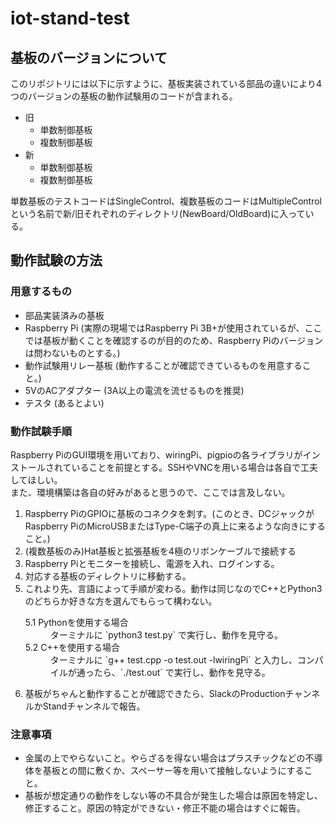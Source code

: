 # iot-stand-test
## 基板のバージョンについて
このリポジトリには以下に示すように、基板実装されている部品の違いにより4つのバージョンの基板の動作試験用のコードが含まれる。
- 旧
    - 単数制御基板
    - 複数制御基板
- 新
    - 単数制御基板
    - 複数制御基板

単数基板のテストコードはSingleControl、複数基板のコードはMultipleControlという名前で新/旧それぞれのディレクトリ(NewBoard/OldBoard)に入っている。

## 動作試験の方法
### 用意するもの
- 部品実装済みの基板
- Raspberry Pi (実際の現場ではRaspberry Pi 3B+が使用されているが、ここでは基板が動くことを確認するのが目的のため、Raspberry Piのバージョンは問わないものとする。)
- 動作試験用リレー基板 (動作することが確認できているものを用意すること。)
- 5VのACアダプター (3A以上の電流を流せるものを推奨)
- テスタ (あるとよい)

### 動作試験手順
Raspberry PiのGUI環境を用いており、wiringPi、pigpioの各ライブラリがインストールされていることを前提とする。SSHやVNCを用いる場合は各自で工夫してほしい。  
また、環境構築は各自の好みがあると思うので、ここでは言及しない。
1. Raspberry PiのGPIOに基板のコネクタを刺す。(このとき、DCジャックがRaspberry PiのMicroUSBまたはType-C端子の真上に来るような向きにすること。)
1. (複数基板のみ)Hat基板と拡張基板を4極のリボンケーブルで接続する
1. Raspberry Piとモニターを接続し、電源を入れ、ログインする。
1. 対応する基板のディレクトリに移動する。
1. これより先、言語によって手順が変わる。動作は同じなのでC++とPython3のどちらか好きな方を選んでもらって構わない。
    <dl>
    <dt>5.1 Pythonを使用する場合</dt>
    <dd>ターミナルに `python3 test.py` で実行し、動作を見守る。</dd>
    <dt>5.2 C++を使用する場合</dt>
    <dd>ターミナルに `g++ test.cpp -o test.out -lwiringPi` と入力し、コンパイルが通ったら、`./test.out` で実行し、動作を見守る。</dd>
    </dl>
1. 基板がちゃんと動作することが確認できたら、SlackのProductionチャンネルかStandチャンネルで報告。
### 注意事項
- 金属の上でやらないこと。やらざるを得ない場合はプラスチックなどの不導体を基板との間に敷くか、スペーサー等を用いて接触しないようにすること。
- 基板が想定通りの動作をしない等の不具合が発生した場合は原因を特定し、修正すること。原因の特定ができない・修正不能の場合はすぐに報告。